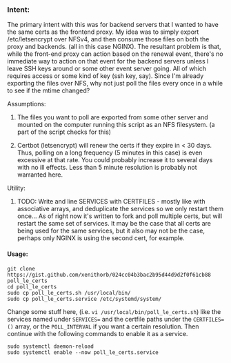 ### Intent:

The primary intent with this was for backend servers that I wanted to have the same certs as the frontend proxy. 
My idea was to simply export /etc/letsencrypt over NFSv4, and then consume those files on both the proxy and backends. (all in this case NGINX). The resultant problem is that, while the front-end proxy can action based on the renewal event, there's no immediate way to action on that event for the backend servers unless I leave SSH keys around or some other event server going. All of which requires access or some kind of key (ssh key, say). Since I'm already exporting the files over NFS, why not just poll the files every once in a while to see if the mtime changed?

Assumptions:

1. The files you want to poll are exported from some other server and mounted on the computer running this script as an NFS filesystem. (a part of the script checks for this)

2. Certbot (letsencrypt) will renew the certs if they expire in < 30 days. Thus, polling on a long frequency (5 minutes in this case) is even excessive at that rate. You could probably increase it to several days with no ill effects. Less than 5 minute resolution is probably not warranted here.

Utility:

1. TODO: Write and line SERVICES with CERTFILES - mostly like with associative arrays, and deduplicate the services so we only restart them once... As of right now it's written to fork and poll multiple certs, but will restart the same set of services. It may be the case that all certs are being used for the same services, but it also may not be the case, perhaps only NGINX is using the second cert, for example. 

#### Usage:
``` 
git clone https://gist.github.com/xenithorb/024cc04b3bac2b95d44d9d2f0f61cb88 poll_le_certs
cd poll_le_certs
sudo cp poll_le_certs.sh /usr/local/bin/
sudo cp poll_le_certs.service /etc/systemd/system/
``` 

Change some stuff here, (i.e. `vi /usr/local/bin/poll_le_certs.sh`) like the services named under `SERVICES=` and the certfile paths under the `CERTFILES=()` array, or the `POLL_INTERVAL` if you want a certain resolution. Then continue with the following commands to enable it as a service.

```
sudo systemctl daemon-reload
sudo systemctl enable --now poll_le_certs.service 
```